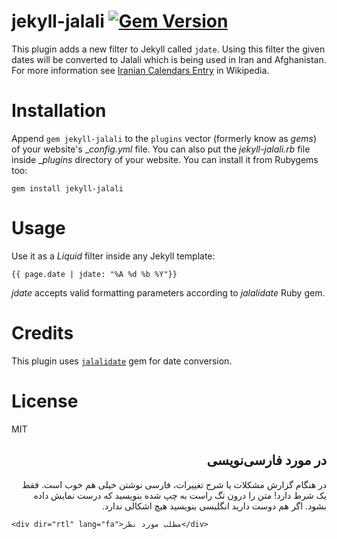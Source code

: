 jekyll-jalali [![Gem Version](https://badge.fury.io/rb/jekyll-jalali.svg)](https://badge.fury.io/rb/jekyll-jalali)
============

This plugin adds a new filter to Jekyll called `jdate`. Using this filter the given dates will be converted to Jalali which is being used in Iran and Afghanistan. For more information see [Iranian Calendars Entry](http://en.wikipedia.org/wiki/Iranian_calendars) in Wikipedia.


# Installation

Append `gem jekyll-jalali` to the `plugins` vector (formerly know as _gems_) of your website's __config.yml_ file. You can also put the _jekyll-jalali.rb_ file inside __plugins_ directory of your website. You can install it from Rubygems too:

    gem install jekyll-jalali

# Usage
Use it as a _Liquid_ filter inside any Jekyll template:

    {{ page.date | jdate: "%A %d %b %Y"}}

*jdate* accepts valid formatting parameters according to *jalalidate* Ruby gem.

# Credits
This plugin uses [`jalalidate`](https://github.com/aziz/jalalidate) gem for date conversion.

# License
MIT


<div dir="rtl" lang="fa">

## در مورد فارسی‌نویسی
در هنگام گزارش مشکلات یا شرح تغییرات، فارسی نوشتن خیلی هم خوب است. فقط یک شرط دارد! متن را درون تگ راست به چپ شده بنویسید که درست نمایش داده بشود. اگر هم دوست دارید انگلیسی بنویسید هیچ اشکالی ندارد.

</div>

    <div dir="rtl" lang="fa">مطلب مورد نظر</div>

